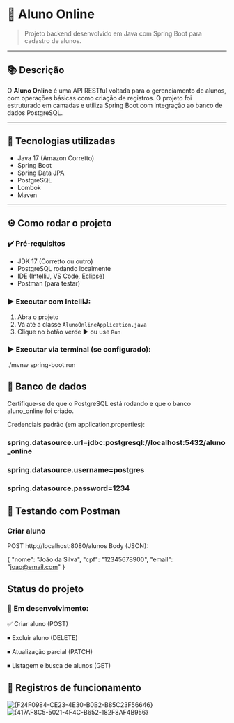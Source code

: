 # 📘 Aluno Online

> Projeto backend desenvolvido em Java com Spring Boot para cadastro de alunos.

---

## 📚 Descrição

O **Aluno Online** é uma API RESTful voltada para o gerenciamento de alunos, com operações básicas como criação de registros. O projeto foi estruturado em camadas e utiliza Spring Boot com integração ao banco de dados PostgreSQL.

---

## 🚀 Tecnologias utilizadas

- Java 17 (Amazon Corretto)
- Spring Boot
- Spring Data JPA
- PostgreSQL
- Lombok
- Maven

---

## ⚙️ Como rodar o projeto

### ✔️ Pré-requisitos

- JDK 17 (Corretto ou outro)
- PostgreSQL rodando localmente
- IDE (IntelliJ, VS Code, Eclipse)
- Postman (para testar)

### ▶️ Executar com IntelliJ:

1. Abra o projeto
2. Vá até a classe `AlunoOnlineApplication.java`
3. Clique no botão verde ▶️ ou use `Run`

### ▶️ Executar via terminal (se configurado):

./mvnw spring-boot:run

## 💾 Banco de dados
Certifique-se de que o PostgreSQL está rodando e que o banco aluno_online foi criado.

Credenciais padrão (em application.properties):

### spring.datasource.url=jdbc:postgresql://localhost:5432/aluno_online
### spring.datasource.username=postgres
### spring.datasource.password=1234

## 📨 Testando com Postman
### Criar aluno

POST http://localhost:8080/alunos
Body (JSON):

{
  "nome": "João da Silva",
  "cpf": "12345678900",
  "email": "joao@email.com"
}

## Status do projeto
### 🚧 Em desenvolvimento:

✅ Criar aluno (POST)

⏹ Excluir aluno (DELETE)

⏹ Atualização parcial (PATCH)

⏹ Listagem e busca de alunos (GET)

## 📸 Registros de funcionamento
![{F24F0984-CE23-4E30-B0B2-B85C23F56646}](https://github.com/user-attachments/assets/1dcb23f3-5f16-4ad6-b542-2e139fc34a44)
![{417AF8C5-5021-4F4C-B652-182F8AF4B956}](https://github.com/user-attachments/assets/f6c183f0-8f3f-4591-bc03-53489ca70236)



